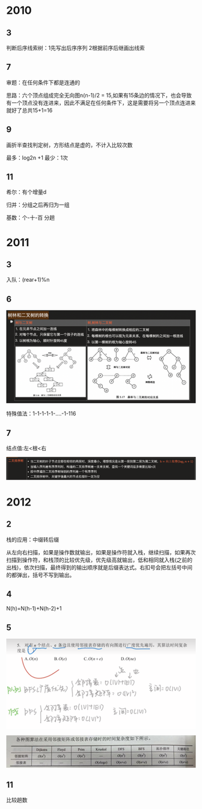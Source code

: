 # 2010

## 3

判断后序线索树：1先写出后序序列 2根据前序后继画出线索



## 7

审题：在任何条件下都是连通的

思路：六个顶点组成完全无向图n(n-1)/2 = 15,如果有15条边的情况下，也会导致有一个顶点没有连进来，因此不满足在任何条件下，这是需要将另一个顶点连进来就好了总共15+1=16

## 9

画折半查找判定树，方形结点是虚的，不计入比较次数

最多：log2n +1 最少：1次

## 11

希尔：有个增量d

归并：分组之后再归为一组

基数：个-十-百 分趟



# 2011

## 3

入队：(rear+1)%n



## 6

![image-20231101194945149](images/image-20231101194945149.png)

特殊值法：1-1-1-1-1-....-1-116



## 7

结点值:左<根<右

![image-20231101200202431](images/image-20231101200202431.png)



# 2012

## 2

栈的应用：中缀转后缀

从左向右扫描，如果是操作数就输出，如果是操作符就入栈，继续扫描，如果再次扫描到操作符，和栈顶的比较优先级，优先级高就输出，低和相同就入栈(之前的出栈)，依次扫描，最终得到的输出顺序就是后缀表达式。右扣号会把左括号中间的都弹出，括号不写到输出。

##  4

N(h)=N(h-1)+N(h-2)+1



## 5

![image-20231104190911597](images/image-20231104190911597.png)

![邻接矩阵](images/邻接矩阵.jpg)

## 11

比较趟数

